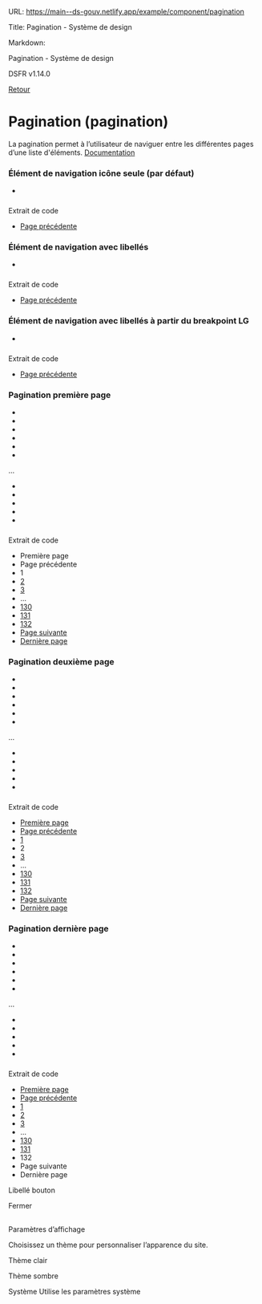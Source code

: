 URL:
https://main--ds-gouv.netlify.app/example/component/pagination

Title:
Pagination - Système de design

Markdown:


Pagination - Système de design


DSFR v1.14.0


[Retour](../)


# Pagination (pagination)


La pagination permet à l’utilisateur de naviguer entre les différentes pages d’une liste d'éléments.
[Documentation](https://www.systeme-de-design.gouv.fr/elements-d-interface/composants/pagination)


### Élément de navigation icône seule (par défaut)


-


###
Extrait de code


<nav role="navigation" class="fr-pagination" aria-label="Pagination">
<ul class="fr-pagination__list">
<li>
<a class="fr-pagination__link fr-pagination__link--prev" href="#">
Page précédente
</a>
</li>
</ul>
</nav>


### Élément de navigation avec libellés


-


###
Extrait de code


<nav role="navigation" class="fr-pagination" aria-label="Pagination">
<ul class="fr-pagination__list">
<li>
<a class="fr-pagination__link fr-pagination__link--prev fr-pagination__link--label" href="#">
Page précédente
</a>
</li>
</ul>
</nav>


### Élément de navigation avec libellés à partir du breakpoint LG


-


###
Extrait de code


<nav role="navigation" class="fr-pagination" aria-label="Pagination">
<ul class="fr-pagination__list">
<li>
<a class="fr-pagination__link fr-pagination__link--prev fr-pagination__link--lg-label" href="#">
Page précédente
</a>
</li>
</ul>
</nav>


### Pagination première page


-


-


-


-


-


-

…


-


-


-


-


-


###
Extrait de code


<nav role="navigation" class="fr-pagination" aria-label="Pagination" data-fr-analytics-page-total="132">
<ul class="fr-pagination__list">
<li>
<a class="fr-pagination__link fr-pagination__link--first" id="pagination-6222" title="Première page" aria-disabled="true" role="link">
Première page
</a>
</li>
<li>
<a class="fr-pagination__link fr-pagination__link--prev fr-pagination__link--lg-label" id="pagination-6223" title="Page précédente" aria-disabled="true" role="link">
Page précédente
</a>
</li>
<li>
<a class="fr-pagination__link" id="pagination-6215" aria-current="page" title="Page 1">
1
</a>
</li>
<li>
<a class="fr-pagination__link" id="pagination-6216" href="#" title="Page 2">
2
</a>
</li>
<li>
<a class="fr-pagination__link fr-hidden fr-unhidden-lg" id="pagination-6217" href="#" title="Page 3">
3
</a>
</li>
<li>
<span class="fr-pagination__link fr-hidden fr-unhidden-lg" id="pagination-6218">
…
</span>
</li>
<li>
<a class="fr-pagination__link fr-hidden fr-unhidden-lg" id="pagination-6219" href="#" title="Page 130">
130
</a>
</li>
<li>
<a class="fr-pagination__link fr-hidden fr-unhidden-lg" id="pagination-6220" href="#" title="Page 131">
131
</a>
</li>
<li>
<a class="fr-pagination__link" id="pagination-6221" href="#" title="Page 132">
132
</a>
</li>
<li>
<a class="fr-pagination__link fr-pagination__link--next fr-pagination__link--lg-label" id="pagination-6224" href="#" title="Page suivante">
Page suivante
</a>
</li>
<li>
<a class="fr-pagination__link fr-pagination__link--last" id="pagination-6225" href="#" title="Dernière page">
Dernière page
</a>
</li>
</ul>
</nav>


### Pagination deuxième page


-


-


-


-


-


-

…


-


-


-


-


-


###
Extrait de code


<nav role="navigation" class="fr-pagination" aria-label="Pagination" data-fr-analytics-page-total="132">
<ul class="fr-pagination__list">
<li>
<a class="fr-pagination__link fr-pagination__link--first" id="pagination-6245" href="#" title="Première page">
Première page
</a>
</li>
<li>
<a class="fr-pagination__link fr-pagination__link--prev fr-pagination__link--lg-label" id="pagination-6246" href="#" title="Page précédente">
Page précédente
</a>
</li>
<li>
<a class="fr-pagination__link" id="pagination-6238" href="#" title="Page 1">
1
</a>
</li>
<li>
<a class="fr-pagination__link" id="pagination-6239" aria-current="page" title="Page 2">
2
</a>
</li>
<li>
<a class="fr-pagination__link fr-hidden fr-unhidden-lg" id="pagination-6240" href="#" title="Page 3">
3
</a>
</li>
<li>
<span class="fr-pagination__link fr-hidden fr-unhidden-lg" id="pagination-6241">
…
</span>
</li>
<li>
<a class="fr-pagination__link fr-hidden fr-unhidden-lg" id="pagination-6242" href="#" title="Page 130">
130
</a>
</li>
<li>
<a class="fr-pagination__link fr-hidden fr-unhidden-lg" id="pagination-6243" href="#" title="Page 131">
131
</a>
</li>
<li>
<a class="fr-pagination__link" id="pagination-6244" href="#" title="Page 132">
132
</a>
</li>
<li>
<a class="fr-pagination__link fr-pagination__link--next fr-pagination__link--lg-label" id="pagination-6247" href="#" title="Page suivante">
Page suivante
</a>
</li>
<li>
<a class="fr-pagination__link fr-pagination__link--last" id="pagination-6248" href="#" title="Dernière page">
Dernière page
</a>
</li>
</ul>
</nav>


### Pagination dernière page


-


-


-


-


-


-

…


-


-


-


-


-


###
Extrait de code


<nav role="navigation" class="fr-pagination" aria-label="Pagination" data-fr-analytics-page-total="132">
<ul class="fr-pagination__list">
<li>
<a class="fr-pagination__link fr-pagination__link--first" id="pagination-6268" href="#" title="Première page">
Première page
</a>
</li>
<li>
<a class="fr-pagination__link fr-pagination__link--prev fr-pagination__link--lg-label" id="pagination-6269" href="#" title="Page précédente">
Page précédente
</a>
</li>
<li>
<a class="fr-pagination__link" id="pagination-6261" href="#" title="Page 1">
1
</a>
</li>
<li>
<a class="fr-pagination__link" id="pagination-6262" href="#" title="Page 2">
2
</a>
</li>
<li>
<a class="fr-pagination__link fr-hidden fr-unhidden-lg" id="pagination-6263" href="#" title="Page 3">
3
</a>
</li>
<li>
<span class="fr-pagination__link fr-hidden fr-unhidden-lg" id="pagination-6264">
…
</span>
</li>
<li>
<a class="fr-pagination__link fr-hidden fr-unhidden-lg" id="pagination-6265" href="#" title="Page 130">
130
</a>
</li>
<li>
<a class="fr-pagination__link fr-hidden fr-unhidden-lg" id="pagination-6266" href="#" title="Page 131">
131
</a>
</li>
<li>
<a class="fr-pagination__link" id="pagination-6267" aria-current="page" title="Page 132">
132
</a>
</li>
<li>
<a class="fr-pagination__link fr-pagination__link--next fr-pagination__link--lg-label" id="pagination-6270" title="Page suivante" aria-disabled="true" role="link">
Page suivante
</a>
</li>
<li>
<a class="fr-pagination__link fr-pagination__link--last" id="pagination-6271" title="Dernière page" aria-disabled="true" role="link">
Dernière page
</a>
</li>
</ul>
</nav>


Libellé bouton


Fermer


##
Paramètres d’affichage


Choisissez un thème pour personnaliser l’apparence du site.


Thème clair


Thème sombre


Système
Utilise les paramètres système